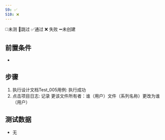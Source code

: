 ```yaml
---
S9: ✅
S10: ❌
---
```

◻️未测    🚫跳过     ✅通过    ❌ 失败    ➖未创建

## 前置条件

- 

## 步骤

1. 执行设计文档Test_005用例: 执行成功
2. 点击项目日志: 记录 更该文件所有者：谁（用户）文件（系列名称）更改为谁（用户）

## 测试数据

- 无
